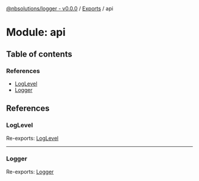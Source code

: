 [@nbsolutions/logger - v0.0.0](../README.md) / [Exports](../modules.md) / api

# Module: api

## Table of contents

### References

- [LogLevel](api.md#loglevel)
- [Logger](api.md#logger)

## References

### LogLevel

Re-exports: [LogLevel](../enums/LogLevel.LogLevel-1.md)

___

### Logger

Re-exports: [Logger](../classes/Logger.Logger-1.md)
